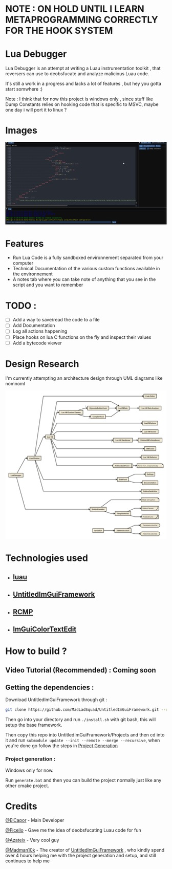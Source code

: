 # NOTE : ON HOLD UNTIL I LEARN METAPROGRAMMING CORRECTLY FOR THE HOOK SYSTEM
# Lua Debugger
Lua Debugger is an attempt at writing a Luau instrumentation toolkit , that reversers can use to deobsfucate and analyze malicious Luau code.

It's still a work in a progress and lacks a lot of features , but hey you gotta start somwhere :)

Note : I think that for now this project is windows only , since stuff like Dump Constants relies on hooking code that is specific to MSVC, maybe one day i will port it to linux ?
# Images
![alt text](repo-data/screenshot.png)
# Features
- Run Lua Code is a fully sandboxed environnement separated from your computer
- Technical Documentation of the various custom functions available in the environnement
- A notes tab where you can take note of anything that you see in the script and you want to remember

# TODO :
- [ ] Add a way to save/read the code to a file
- [ ] Add Documentation
- [ ] Log all actions happening
- [ ] Place hooks on lua C functions on the fly and inspect their values
- [ ] Add a bytecode viewer

# Design Research
I'm currently attempting an architecture design through UML diagrams like nomnoml

![UML Diagram](repo-data/diagram.png)
# Technologies used
- ## [luau](https://github.com/luau-lang/luau)
- ## [UntitledImGuiFramework](https://github.com/MadLadSquad/UntitledImGuiFramework)
- ## [RCMP](https://github.com/Smertig/rcmp)
- ## [ImGuiColorTextEdit](https://github.com/ElCapor/ImGuiColorTextEdit)

# How to build ?
## Video Tutorial (Recommended) : Coming soon
## Getting the dependencies :
Download UntitledImGuiFramework through git :

```sh
git clone https://github.com/MadLadSquad/UntitledImGuiFramework.git --recursive
```

Then go into your directory and run `./install.sh` with git bash, this will setup the base framework.

Then copy this repo into UntitledImGuiFramework/Projects and then cd into it and run `submodule update --init --remote --merge --recursive`, when you're done go follow the steps in [Project Generation](#project-generation)

### Project generation :
Windows only for now.

Run `generate.bat` and then you can build the project normally just like any other cmake project.


# Credits

[@ElCapor](https://github.com/ElCapor) - Main Developer

[@Ficello](https://github.com/Ficelloo) - Gave me the idea of deobsfucating Luau code for fun

[@Azateix](https://github.com/Azateix) - Very cool guy

[@Madman10k](https://github.com/Madman10K) - The creator of [UntitledImGuiFramework](https://github.com/MadLadSquad/UntitledImGuiFramework) , who kindly spend over 4 hours helping me with the project generation and setup, and still continues to help me
